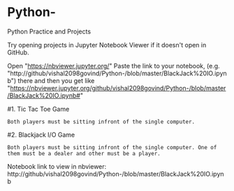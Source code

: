 # Python-
Python Practice and Projects

Try opening projects in Jupyter Notebook Viewer if it doesn't open in GitHub.

Open "https://nbviewer.jupyter.org/"
Paste the link to your notebook, (e.g. "http://github/vishal2098govind/Python-/blob/master/BlackJack%20IO.ipynb") there and then you get like "https://nbviewer.jupyter.org/github/vishal2098govind/Python-/blob/master/BlackJack%20IO.ipynb#"

#1. Tic Tac Toe Game
    
    Both players must be sitting infront of the single computer.
    
    
#2. Blackjack I/O Game
    
    Both players must be sitting infront of the single computer. One of them must be a dealer and other must be a player.
    
  Notebook link to view in nbviewer:
  http://github/vishal2098govind/Python-/blob/master/BlackJack%20IO.ipynb
    
        
